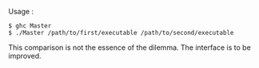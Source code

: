 Usage :

```
$ ghc Master
$ ./Master /path/to/first/executable /path/to/second/executable
```

This comparison is not the essence of the dilemma. The interface is to be improved.
